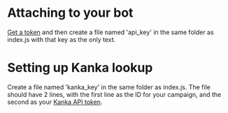 # Attaching to your bot
[Get a token](https://www.writebots.com/discord-bot-token/) and then create a file named 'api_key' in the same folder as index.js with that key as the only text.

# Setting up Kanka lookup
Create a file named 'kanka_key' in the same folder as index.js. The file should have 2 lines, with the first line as the ID for your campaign, and the second as your [Kanka API token](https://kanka.io/en-US/settings/api).